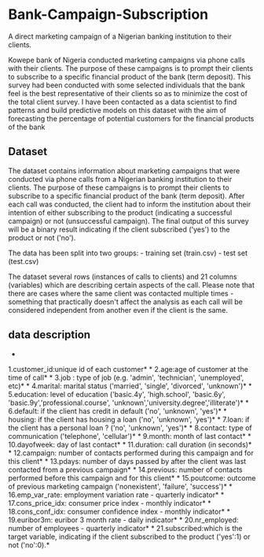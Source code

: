 # Bank-Campaign-Subscription
A direct marketing campaign of a Nigerian banking institution to their clients.

Kowepe bank of Nigeria conducted marketing campaigns via phone calls with their clients. The purpose of these campaigns is to prompt their clients to subscribe to a specific financial product of the bank (term deposit). This survey had been conducted with some selected individuals that the bank feel is the best representative of their clients so as to minimize the cost of the total client survey.
I have been contacted as a data scientist to find patterns and build predictive models on this dataset with the aim of forecasting the percentage of potential customers for the financial products of the bank

## Dataset

The dataset contains information about marketing campaigns that were conducted via phone calls from a Nigerian banking institution to their clients. The purpose of these campaigns is to prompt their clients to subscribe to a specific financial product of the bank (term deposit). After each call was conducted, the client had to inform the institution about their intention of either subscribing to the product (indicating a successful campaign) or not (unsuccessful campaign). The final output of this survey will be a binary result indicating if the client subscribed ('yes') to the product or not ('no').

The data has been split into two groups: - training set (train.csv) - test set (test.csv)

The dataset several rows (instances of calls to clients) and 21 columns (variables) which are describing certain aspects of the call. Please note that there are cases where the same client was contacted multiple times - something that practically doesn't affect the analysis as each call will be considered independent from another even if the client is the same.

## data description
*
1.customer_id:unique id of each customer*
*
2.age:age of customer at the time of call*
*
3.job : type of job (e.g. 'admin', 'technician', 'unemployed', etc)*
*
4.marital: marital status ('married', 'single', 'divorced', 'unknown')*
*
5.education: level of education ('basic.4y', 'high.school', 'basic.6y', 'basic.9y','professional.course', 'unknown','university.degree','illiterate')*
*
6.default: if the client has credit in default ('no', 'unknown', 'yes')*
*
housing: if the client has housing a loan ('no', 'unknown', 'yes')*
*
7.loan: if the client has a personal loan ? ('no', 'unknown', 'yes')*
*
8.contact: type of communication ('telephone', 'cellular')*
*
9.month: month of last contact*
*
10.dayofweek: day of last contact*
*
11.duration: call duration (in seconds)*
*
12.campaign: number of contacts performed during this campaign and for this client*
*
13.pdays: number of days passed by after the client was last contacted from a previous campaign*
*
14.previous: number of contacts performed before this campaign and for this client*
*
15.poutcome: outcome of previous marketing campaign ('nonexistent', 'failure', 'success')*
*
16.emp_var_rate: employment variation rate - quarterly indicator*
*
17.cons_price_idx: consumer price index - monthly indicator*
*
18.cons_conf_idx: consumer confidence index - monthly indicator*
*
19.euribor3m: euribor 3 month rate - daily indicator*
*
20.nr_employed: number of employees - quarterly indicator*
*
21.subscribed:which is the target variable, indicating if the client subscribed to the product ('yes':1) or not ('no':0).*